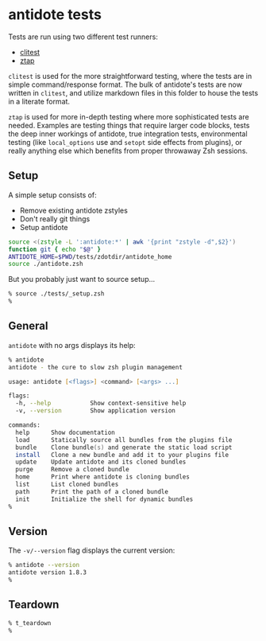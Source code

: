 # antidote tests

Tests are run using two different test runners:
- [clitest](https://github.com/aureliojargas/clitest)
- [ztap](https://github.com/mattmc3/ztap)

`clitest` is used for the more straightforward testing, where the tests are in simple command/response format. The bulk of antidote's tests are now written in `clitest`, and utilize markdown files in this folder to house the tests in a literate format.

`ztap` is used for more in-depth testing where more sophisticated tests are needed. Examples are testing things that require larger code blocks, tests the deep inner workings of antidote, true integration tests, environmental testing (like `local_options` use and `setopt` side effects from plugins), or really anything else which benefits from proper throwaway Zsh sessions.

## Setup

A simple setup consists of:

- Remove existing antidote zstyles
- Don't really git things
- Setup antidote

```zsh
source <(zstyle -L ':antidote:*' | awk '{print "zstyle -d",$2}')
function git { echo "$@" }
ANTIDOTE_HOME=$PWD/tests/zdotdir/antidote_home
source ./antidote.zsh
```

But you probably just want to source setup...

```zsh
% source ./tests/_setup.zsh
%
```

## General

`antidote` with no args displays its help:

```zsh
% antidote
antidote - the cure to slow zsh plugin management

usage: antidote [<flags>] <command> [<args> ...]

flags:
  -h, --help           Show context-sensitive help
  -v, --version        Show application version

commands:
  help      Show documentation
  load      Statically source all bundles from the plugins file
  bundle    Clone bundle(s) and generate the static load script
  install   Clone a new bundle and add it to your plugins file
  update    Update antidote and its cloned bundles
  purge     Remove a cloned bundle
  home      Print where antidote is cloning bundles
  list      List cloned bundles
  path      Print the path of a cloned bundle
  init      Initialize the shell for dynamic bundles
%
```

## Version

The `-v/--version` flag displays the current version:

```zsh
% antidote --version
antidote version 1.8.3
%
```

## Teardown

```zsh
% t_teardown
%
```
